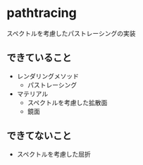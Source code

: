 # pathtracing

スペクトルを考慮したパストレーシングの実装

## できていること

 - レンダリングメソッド
   - パストレーシング
 - マテリアル
   - スペクトルを考慮した拡散面 
   - 鏡面
   
## できてないこと
 - スペクトルを考慮した屈折


